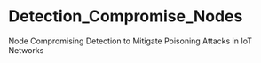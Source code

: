 # Detection_Compromise_Nodes
Node Compromising Detection to Mitigate Poisoning Attacks in IoT Networks
